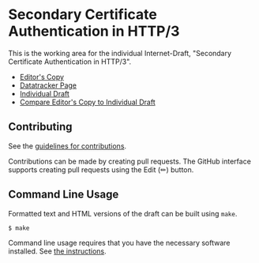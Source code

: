 # Secondary Certificate Authentication in HTTP/3

This is the working area for the individual Internet-Draft, "Secondary Certificate Authentication in HTTP/3".

* [Editor's Copy](https://egorbaty.github.io/draft-httpbis-http3-secondary-certs/#go.draft-egorbaty-httpbis-http3-secondary-certs.html)
* [Datatracker Page](https://datatracker.ietf.org/doc/draft-egorbaty-httpbis-http3-secondary-certs)
* [Individual Draft](https://datatracker.ietf.org/doc/html/draft-egorbaty-httpbis-http3-secondary-certs)
* [Compare Editor's Copy to Individual Draft](https://egorbaty.github.io/draft-httpbis-http3-secondary-certs/#go.draft-egorbaty-httpbis-http3-secondary-certs.diff)


## Contributing

See the
[guidelines for contributions](https://github.com/egorbaty/draft-httpbis-http3-secondary-certs/blob//CONTRIBUTING.md).

Contributions can be made by creating pull requests.
The GitHub interface supports creating pull requests using the Edit (✏) button.


## Command Line Usage

Formatted text and HTML versions of the draft can be built using `make`.

```sh
$ make
```

Command line usage requires that you have the necessary software installed.  See
[the instructions](https://github.com/martinthomson/i-d-template/blob/main/doc/SETUP.md).

